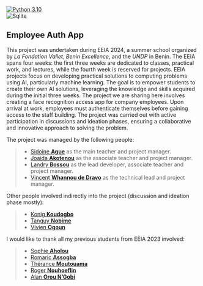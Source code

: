 [![Python 3.10](https://img.shields.io/badge/python-3.10-blue.svg)](https://www.python.org/downloads/release/python-310/)
<br/>
![Sqlite](https://img.shields.io/badge/sqlite-%23316192.svg?style=for-the-badge&logo=sqlite&logoColor=white)

Employee Auth App
-----------------

This project was undertaken during EEIA 2024, a summer school organized by *La Fondation Vallet*, *Benin Excellence*, and the *UNDP* in Benin. The EEIA spans four weeks: the first three weeks are dedicated to classes, practical work, and lectures, while the fourth week is reserved for projects. EEIA projects focus on developing practical solutions to computing problems using AI, particularly machine learning. The goal is to empower students to create their own AI solutions, leveraging the knowledge and skills acquired during the initial three weeks. 
The project we are sharing here involves creating a face recognition access app for company employees. Upon arrival at work, employees must authenticate themselves before gaining access to the staff building. The project was carried out with active participation in discussions and ideation phases, ensuring a collaborative and innovative approach to solving the problem.

The project was managed by the following people:
> - [Sidoine **Ague**](https://github.com/sidoux005) as the main teacher and project manager.
> - [Joaida **Akotenou**](https://github.com/Joaida) as the associate teacher and project manager.
> - [Landry **Bossou**](https://github.com/oudinef) as the lead developer, associate teacher and project manager.
> - [Vincent **Whannou de Dravo**](https://github.com/de20ce) as the technical lead and project manager.

Other people involved indirectly into the project (discussion and ideation phase mostly):

> - [Konig **Koudogbo**](https://github.com/puzzle29) 
> - [Tanguy **Nobime**](https://github.com/adonislab) 
> - [Vivien **Ogoun**](https://github.com/vivienogoun)



I would like to thank all my previous students from EEIA 2023 involved:
> - [Sophie **Aholou**](https://github.com/SophieAbsf)
> - [Romaric **Assogba**](https://github.com/Romaric-py)
> - [Thérance **Moutouama**](https://github.com/therax1)
> - [Roger **Nouhoeflin**](https://github.com/rudigerroger)
> - [Alan **Orou N’Gobi**](https://github.com/FenosCaerys)


